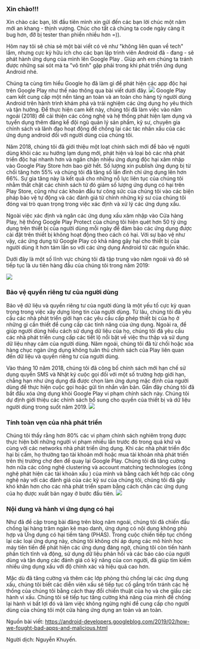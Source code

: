 ### Xin chào!!!
Xin chào các bạn, lời đầu tiên mình xin gửi đến các bạn lời chúc một năm mới an khang - thịnh vượng. Chúc cho tất cả chúng ta code ngày càng ít bug hơn, đỡ bị tester than phiền nhiều hơn =)).

Hôm nay tôi sẽ chia sẻ một bài viết có vẻ như "không liên quan về tech" lắm, nhưng cực kỳ hữu ích cho các bạn lập trình viên Android đã - đang - sẽ phát hành ứng dụng của mình lên Google Play . Giúp anh em chúng ta tránh được những sai sót mà ta "vô tình" gặp phải trong khi phát triển ứng dụng Android nhé.

Chúng ta cùng tìm hiểu Google họ đã làm gì để phát hiện các app độc hại trên Google Play như thế nào thông qua bài viết dưới đây.
![](https://3.bp.blogspot.com/-parwLRqicHo/XGNQNWtIRgI/AAAAAAAAGvI/0upTcSNBhGM3DcOvcO94ChcCsfUUtidxgCLcBGAs/s1600/image3.png)
Google Play cam kết cung cấp một nền tảng an toàn và an toàn cho hàng tỷ người dùng Android trên hành trình khám phá và trải nghiệm các ứng dụng họ yêu thích và tận hưởng. Để thực hiện cam kết này, chúng tôi đã làm việc vào năm ngoái (2018) để cải thiện các công nghệ và hệ thống phát hiện lạm dụng và tuyển dụng thêm đáng kể đội ngũ quản lý sản phẩm, kỹ sư, chuyên gia chính sách và lãnh đạo hoạt động để chống lại các tác nhân xấu của các ứng dụng android đối với người dùng của chúng tôi.

Năm 2018, chúng tôi đã giới thiệu một loạt chính sách mới để bảo vệ người dùng khỏi các xu hướng lạm dụng mới, phát hiện và loại bỏ các nhà phát triển độc hại nhanh hơn và ngăn chặn nhiều ứng dụng độc hại xâm nhập vào Google Play Store hơn bao giờ hết. Số lượng xin publish ứng dụng bị từ chối tăng hơn 55% và chúng tôi đã tăng số lần đình chỉ ứng dụng lên hơn 66%. Sự gia tăng này là kết quả cho những nỗ lực liên tục của chúng tôi nhằm thắt chặt các chính sách từ đó giảm số lượng ứng dụng có hại trên Play Store, cũng như các khoản đầu tư công sức của chúng tôi vào các biện pháp bảo vệ tự động và các đánh giá từ chính những kỹ sư của chúng tôi đóng vai trò quan trọng trong việc xác định và xử lý các ứng dụng xấu.

Ngoài việc xác định và ngăn các ứng dụng xấu xâm nhập vào Cửa hàng Play, hệ thống Google Play Protect của chúng tôi hiện quét hơn 50 tỷ ứng dụng trên thiết bị của người dùng mỗi ngày để đảm bảo các ứng dụng được cài đặt trên thiết bị không hoạt động theo cách có hại. Với sự bảo vệ như vậy, các ứng dụng từ Google Play có khả năng gây hại cho thiết bị của người dùng ít hơn tám lần so với các ứng dụng Android từ các nguồn khác.

Dưới đây là một số lĩnh vực chúng tôi đã tập trung vào năm ngoái và đó sẽ tiếp tục là ưu tiên hàng đầu của chúng tôi trong năm 2019:

![](https://2.bp.blogspot.com/-6OOTXl-yzoY/XGNQaYIiPcI/AAAAAAAAGvM/jIsFO3jHqignEt64l6G_skZtmEhA5lKOQCLcBGAs/s1600/image4.png)
### Bảo vệ quyền riêng tư của người dùng
Bảo vệ dữ liệu và quyền riêng tư của người dùng là một yếu tố cực kỳ quan trọng trong việc xây dựng lòng tin của người dùng. Từ lâu, chúng tôi đã yêu cầu các nhà phát triển giới hạn các yêu cầu cấp phép thiết bị của họ ở những gì cần thiết để cung cấp các tính năng của ứng dụng. Ngoài ra, để giúp người dùng hiểu cách sử dụng dữ liệu của họ, chúng tôi đã yêu cầu các nhà phát triển cung cấp các tiết lộ nổi bật về việc thu thập và sử dụng dữ liệu nhạy cảm của người dùng. Năm ngoái, chúng tôi đã từ chối hoặc xóa hàng chục ngàn ứng dụng không tuân thủ chính sách của Play liên quan đến dữ liệu và quyền riêng tư của người dùng.

Vào tháng 10 năm 2018, chúng tôi đã công bố chính sách mới hạn chế sử dụng quyền SMS và Nhật ký cuộc gọi đối với một số trường hợp giới hạn, chẳng hạn như ứng dụng đã được chọn làm ứng dụng mặc định của người dùng để thực hiện cuộc gọi hoặc gửi tin nhắn văn bản. Gần đây chúng tôi đã bắt đầu xóa ứng dụng khỏi Google Play vi phạm chính sách này. Chúng tôi dự định giới thiệu các chính sách bổ sung cho quyền của thiết bị và dữ liệu người dùng trong suốt năm 2019.
![](https://1.bp.blogspot.com/-9KIuHngbx0c/XGNQiItQBDI/AAAAAAAAGvQ/3cmaZdblXWkoiXmXpfxnpVHEgLco3x64ACLcBGAs/s1600/image1.png)
### Tính toàn vẹn của nhà phát triển
Chúng tôi thấy rằng hơn 80% các vi phạm chính sách nghiêm trọng được thực hiện bởi những người vi phạm nhiều lần trước đó trong quá khứ và cùng với các networks nhà phát triển ứng dụng. Khi các nhà phát triển độc hại bị cấm, họ thường tạo tài khoản mới hoặc mua tài khoản nhà phát triển trên thị trường chợ đen để quay lại Google Play. Chúng tôi đã tăng cường hơn nữa các công nghệ clustering và account matching technologies (công nghệ phát hiện các tài khoản xấu ) của mình và bằng cách kết hợp các công nghệ này với các đánh giá của các kỹ sư của chúng tôi, chúng tôi đã gây khó khăn hơn cho các nhà phát triển spam bằng cách chặn các ứng dụng của họ được xuất bản ngay ở bước đầu tiên.
![](https://3.bp.blogspot.com/-VJ8CkR2c5y4/XGNQndK1GqI/AAAAAAAAGvU/xnRjl-15k_wjKenX-YMgI7Jvm2zewFxbgCLcBGAs/s1600/image2.png)
### Nội dung và hành vi ứng dụng có hại
Như đã đề cập trong bài đăng trên blog năm ngoái, chúng tôi đã chiến đấu chống lại hàng trăm ngàn kẻ mạo danh, ứng dụng có nội dung không phù hợp và Ứng dụng có hại tiềm tàng (PHAS). Trong cuộc chiến tiếp tục chống lại các loại ứng dụng này, chúng tôi không chỉ áp dụng các mô hình học máy tiên tiến để phát hiện các ứng dụng đáng ngờ, chúng tôi còn tiến hành phân tích tĩnh và động, sử dụng dữ liệu phản hồi và các báo cáo của người dùng và tận dụng các đánh giá có kỹ năng của con người, đã giúp tìm kiếm nhiều ứng dụng xấu với độ chính xác và hiệu quả cao hơn.

Mặc dù đã tăng cường và thêm các lớp phòng thủ chống lại các ứng dụng xấu, chúng tôi biết các diễn viên xấu sẽ tiếp tục cố gắng trốn tránh các hệ thống của chúng tôi bằng cách thay đổi chiến thuật của họ và che giấu các hành vi xấu. Chúng tôi sẽ tiếp tục tăng cường khả năng của mình để chống lại hành vi bất lợi đó và làm việc không ngừng nghỉ để cung cấp cho người dùng của chúng tôi một cửa hàng ứng dụng an toàn và an toàn.

Nguồn bài viết: https://android-developers.googleblog.com/2019/02/how-we-fought-bad-apps-and-malicious.html

Người dịch: Nguyễn Khuyến.